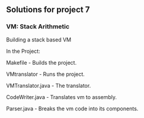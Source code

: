 ## Solutions for project 7

### VM: Stack Arithmetic

Building a stack based VM


In the Project:

Makefile        - Builds the project.

VMtranslator        - Runs the project.

VMTranslator.java - The translator.

CodeWriter.java        - Translates vm to assembly.

Parser.java        - Breaks the vm code into its components.
